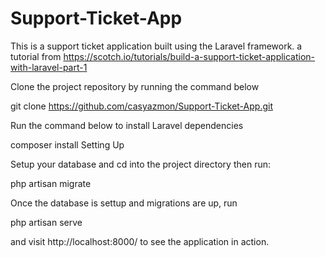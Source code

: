 # Support-Ticket-App

This is a  support ticket application built using the Laravel framework. 
a tutorial from https://scotch.io/tutorials/build-a-support-ticket-application-with-laravel-part-1

Clone the project repository by running the command below 

git clone https://github.com/casyazmon/Support-Ticket-App.git


Run the command below to install Laravel dependencies

composer install
Setting Up

Setup your database and cd into the project directory then run:

php artisan migrate

Once the database is settup and migrations are up, run

php artisan serve

and visit http://localhost:8000/ to see the application in action.